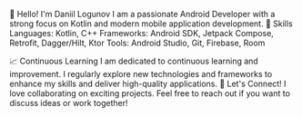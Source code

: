 👋 Hello! I'm Daniil Logunov I am a passionate Android Developer with a strong focus on Kotlin and modern mobile application development.
🔧 Skills
    Languages: Kotlin, C++
    Frameworks: Android SDK, Jetpack Compose, Retrofit, Dagger/Hilt, Ktor
    Tools: Android Studio, Git, Firebase, Room

📈 Continuous Learning
I am dedicated to continuous learning and improvement. I regularly explore new technologies and frameworks to enhance my skills and deliver high-quality applications.
🤝 Let's Connect!
I love collaborating on exciting projects. Feel free to reach out if you want to discuss ideas or work together!
